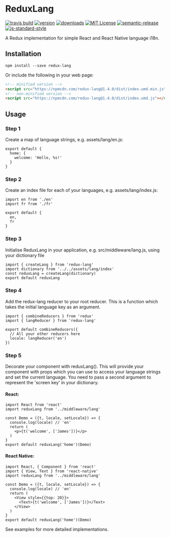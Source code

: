 # ReduxLang

[![travis build](https://img.shields.io/travis/jamestierney/redux-lang.svg?style=flat-square)](https://travis-ci.org/jamestierney/redux-lang)
[![version](https://img.shields.io/npm/v/redux-lang.svg?style=flat-square)](http://npm.im/redux-lang)
[![downloads](https://img.shields.io/npm/dm/redux-lang.svg?style=flat-square)](http://npm-stat.com/charts.html?package=redux-lang&from=2015-08-01)
[![MIT License](https://img.shields.io/npm/l/redux-lang.svg?style=flat-square)](http://opensource.org/licenses/MIT)
[![semantic-release](https://img.shields.io/badge/%20%20%F0%9F%93%A6%F0%9F%9A%80-semantic--release-e10079.svg?style=flat-square)](https://github.com/semantic-release/semantic-release)
[![js-standard-style](https://img.shields.io/badge/code%20style-standard-brightgreen.svg?style=flat-square)](http://standardjs.com/)

A Redux implementation for simple React and React Native language i18n.

## Installation
```npm install --save redux-lang```

Or include the following in your web page:
```html
<!-- minified version -->
<script src="https://npmcdn.com/redux-lang@1.4.0/dist/index.umd.min.js"></script>
<!-- non-minified version -->
<script src="https://npmcdn.com/redux-lang@1.4.0/dist/index.umd.js"></script>
```

## Usage

### Step 1
Create a map of language strings, e.g. assets/lang/en.js:
```
export default {
  home: {
    welcome: 'Hello, %s!'
  }
}
```

### Step 2
Create an index file for each of your languages, e.g. assets/lang/index.js:
```
import en from './en'
import fr from './fr'

export default {
  en,
  fr
}
```

### Step 3
Initialise ReduxLang in your application, e.g. src/middleware/lang.js,
using your dictionary file
```
import { createLang } from 'redux-lang'
import dictionary from '../../assets/lang/index'
const reduxLang = createLang(dictionary)
export default reduxLang
```

### Step 4
Add the redux-lang reducer to your root reducer.
This is a function which takes the initial language key as an argument.

```
import { combineReducers } from 'redux'
import { langReducer } from 'redux-lang'

export default combineReducers({
  // All your other reducers here
  locale: langReducer('en')
})
```

### Step 5
Decorate your component with reduxLang().
This will provide your component with props which you can use to access your
language strings and set the current language. You need to pass a second
argument to represent the 'screen key' in your dictionary.

#### React:
```
import React from 'react'
import reduxLang from '../middleware/lang'

const Demo = ({t, locale, setLocale}) => {
  console.log(locale) // 'en'
  return (
    <p>{t('welcome', ['James'])}</p>
  )
}
export default reduxLang('home')(Demo)
```

#### React Native:
```
import React, { Component } from 'react'
import { View, Text } from 'react-native'
import reduxLang from '../middleware/lang'

const Demo = ({t, locale, setLocale}) => {
  console.log(locale) // 'en'
  return (
    <View style={{top: 20}}>
      <Text>{t('welcome', ['James'])}</Text>
    </View>
  )
}
export default reduxLang('home')(Demo)
```
See examples for more detailed implementations.
